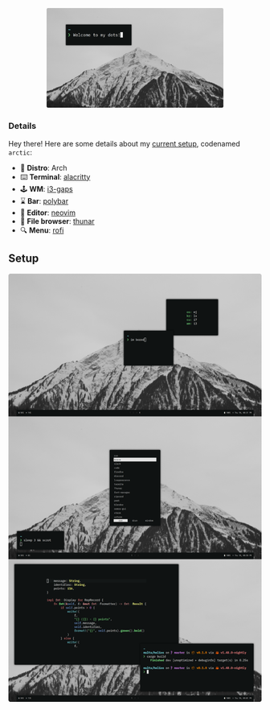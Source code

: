 <p align="center">
  <img src="./.config/img/welcome.png" width="70%" />
</p>

### Details

Hey there! Here are some details about my [current setup](https://www.reddit.com/r/unixporn/comments/irhskz/i3_the_arctic/), codenamed `arctic`:

- 🐧 **Distro**: Arch
- ⌨️ **Terminal**: [alacritty](https://github.com/alacritty/alacritty)
- 🕹️ **WM**: [i3-gaps](https://github.com/Airblader/i3)
- ⌛ **Bar**: [polybar](https://github.com/polybar/polybar)
- 📃 **Editor**: [neovim](https://github.com/neovim/neovim)
- 💾 **File browser**: [thunar](https://wiki.archlinux.org/index.php/Thunar)
- 🔍 **Menu**: [rofi](https://github.com/davatorium/rofi)

## Setup

<img src="./.config/img/ss.png">

